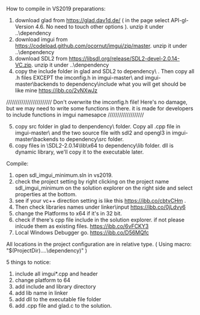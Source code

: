 How to compile in VS2019
preparations:
1. download glad from https://glad.dav1d.de/ ( in the page select API-gl- Version 4.6. No need to touch other options ). unzip it under ..\dependency
2. download imgui from https://codeload.github.com/ocornut/imgui/zip/master. unzip it under ..\denpendency
3. download SDL2 from https://libsdl.org/release/SDL2-devel-2.0.14-VC.zip. unzip it under ..\denpendency
4. copy the include folder in glad and SDL2 to dependency\ . Then copy all .h files EXCEPT the imconfig.h in imgui-master\ and imgui-master\backends to dependency\include
what you will get should be like mine https://ibb.co/2vNXwJz

////////////////////////
Don't overwrite the imconfig.h file!
Here's no damage, but we may need to write some functions in there. 
it is made for developers to include functions in imgui namesapce
///////////////////

5. copy src folder in glad to denpendency\ folder. Copy all .cpp file in imgui-master\ and the two source file with sdl2 and opengl3 in imgui-master\backends to dependency\src folder.
6. copy files in \SDL2-2.0.14\lib\x64 to dependency\lib folder. dll is dynamic library, we'll copy it to the executable later.

Compile: 
1. open sdl_imgui_minimum.sln in vs2019.
2. check the project setting by right clicking on the project name sdl_imgui_minimum on the solution explorer on the right side and select properties at the bottom.
3. see if your vc++ direction setting is like this https://ibb.co/cbtvCHm .
4. Then check libraries names under linker\input https://ibb.co/0jLdvy6 
5. change the Platforms to x64 if it's in 32 bit. 
6. check if there's cpp file include in the solution explorer. if not please inlcude them as existing files. https://ibb.co/6vFCKY3
7. Local Windows Debugger go. https://ibb.co/D56MQfc

All locations in the project configuration are in relative type.
( Using macro: "$(ProjectDir)\..\..\dependency\)" )

5 things to notice:
  1. include all imgui*.cpp and header 
  2. change platform to 64
  3. add include and library directory
  4. add lib name in linker
  5. add dll to the executable file folder
  6. add .cpp file and glad.c to the solution.